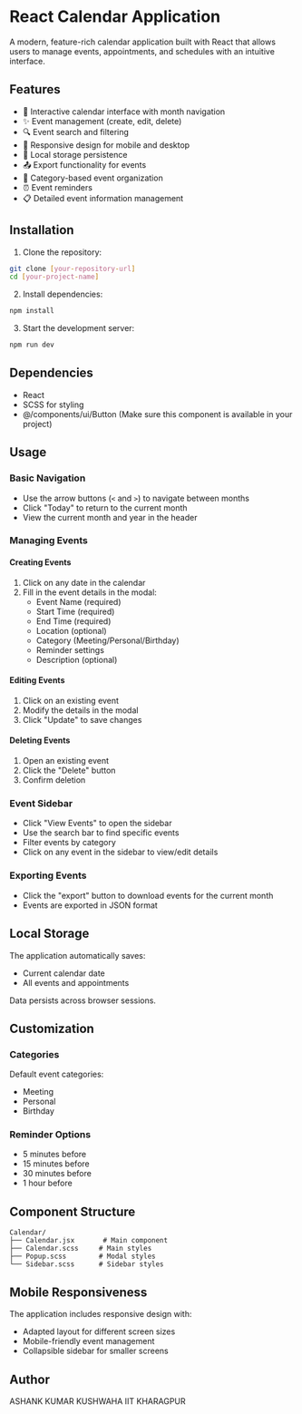 # React Calendar Application

A modern, feature-rich calendar application built with React that allows users to manage events, appointments, and schedules with an intuitive interface.

## Features

- 📅 Interactive calendar interface with month navigation
- ✨ Event management (create, edit, delete)
- 🔍 Event search and filtering
- 📱 Responsive design for mobile and desktop
- 💾 Local storage persistence
- 📤 Export functionality for events
- 🎨 Category-based event organization
- ⏰ Event reminders
- 📋 Detailed event information management

## Installation

1. Clone the repository:
```bash
git clone [your-repository-url]
cd [your-project-name]
```

2. Install dependencies:
```bash
npm install
```

3. Start the development server:
```bash
npm run dev
```

## Dependencies

- React
- SCSS for styling
- @/components/ui/Button (Make sure this component is available in your project)

## Usage

### Basic Navigation

- Use the arrow buttons (`<` and `>`) to navigate between months
- Click "Today" to return to the current month
- View the current month and year in the header

### Managing Events

#### Creating Events
1. Click on any date in the calendar
2. Fill in the event details in the modal:
   - Event Name (required)
   - Start Time (required)
   - End Time (required)
   - Location (optional)
   - Category (Meeting/Personal/Birthday)
   - Reminder settings
   - Description (optional)

#### Editing Events
1. Click on an existing event
2. Modify the details in the modal
3. Click "Update" to save changes

#### Deleting Events
1. Open an existing event
2. Click the "Delete" button
3. Confirm deletion

### Event Sidebar

- Click "View Events" to open the sidebar
- Use the search bar to find specific events
- Filter events by category
- Click on any event in the sidebar to view/edit details

### Exporting Events

- Click the "export" button to download events for the current month
- Events are exported in JSON format

## Local Storage

The application automatically saves:
- Current calendar date
- All events and appointments

Data persists across browser sessions.

## Customization

### Categories
Default event categories:
- Meeting
- Personal
- Birthday

### Reminder Options
- 5 minutes before
- 15 minutes before
- 30 minutes before
- 1 hour before

## Component Structure

```
Calendar/
├── Calendar.jsx       # Main component
├── Calendar.scss     # Main styles
├── Popup.scss        # Modal styles
└── Sidebar.scss      # Sidebar styles
```

## Mobile Responsiveness

The application includes responsive design with:
- Adapted layout for different screen sizes
- Mobile-friendly event management
- Collapsible sidebar for smaller screens


## Author

ASHANK KUMAR KUSHWAHA
IIT KHARAGPUR
